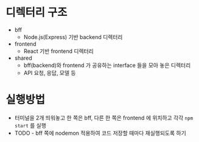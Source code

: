 
# 디렉터리 구조
* bff
  * Node.js(Express) 기반 backend 디렉터리
* frontend
  * React 기반 frontend 디렉터리
* shared
  * bff(backend)와 frontend 가 공유하는 interface 들을 모아 놓은 디렉터리
  * API 요청, 응답, 모델 등

# 실행방법
* 터미널을 2개 띄워놓고 한 쪽은 bff, 다른 한 쪽은 frontend 에 위치하고 각각 `npm start` 를 실행
* TODO - bff 쪽에 nodemon 적용하여 코드 저장할 때마다 재실행되도록 하기